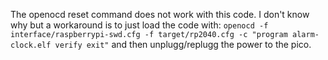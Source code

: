 The openocd reset command does not work with this code. I don't know why but a
workaround is to just load the code with: 
`openocd -f interface/raspberrypi-swd.cfg -f target/rp2040.cfg -c "program alarm-clock.elf verify exit"`
and then unplugg/replugg the power to the pico.
